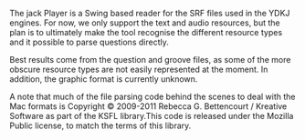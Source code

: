 The jack Player is a Swing based reader for the SRF files used in the YDKJ engines. 
For now, we only support the text and audio resources, but the plan is to ultimately
make the tool recognise the different resource types and it possible to parse questions directly.

Best results come from the question and groove files, as some of the more obscure resource types are not easily represented at the moment.
In addition, the graphic format is currently unknown.

A note that much of the file parsing code behind the scenes to deal with the Mac formats is Copyright &copy; 2009-2011 Rebecca G. Bettencourt / Kreative Software as part of the KSFL library.This code is released under the Mozilla Public license, to match the terms of this library.

